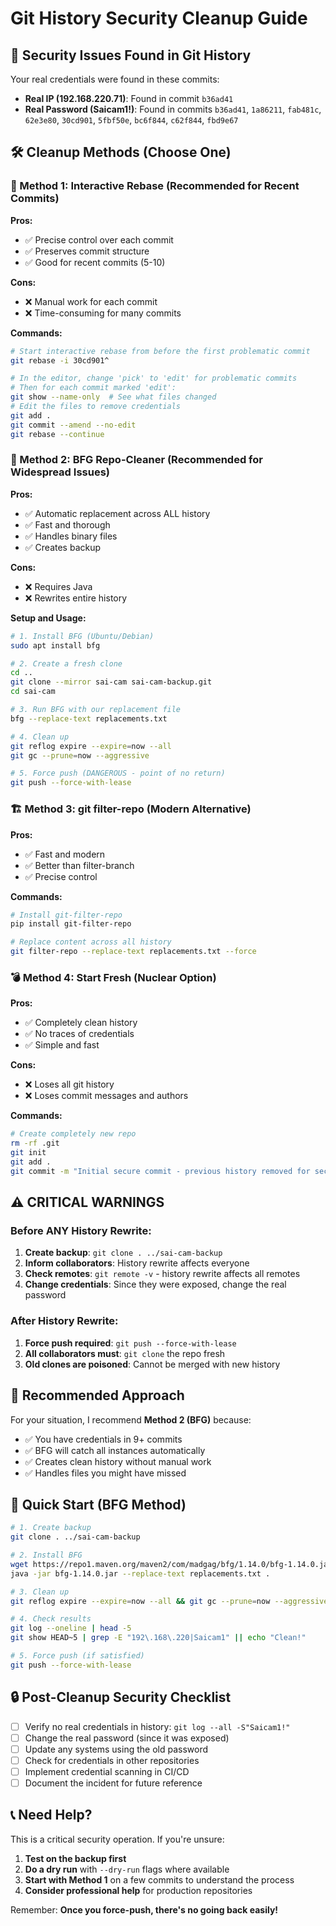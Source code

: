 # Git History Security Cleanup Guide

## 🚨 **Security Issues Found in Git History**

Your real credentials were found in these commits:
- **Real IP (192.168.220.71)**: Found in commit `b36ad41`
- **Real Password (Saicam1!)**: Found in commits `b36ad41`, `1a86211`, `fab481c`, `62e3e80`, `30cd901`, `5fbf50e`, `bc6f844`, `c62f844`, `fbd9e67`

## 🛠️ **Cleanup Methods (Choose One)**

### **🎯 Method 1: Interactive Rebase (Recommended for Recent Commits)**

**Pros:** 
- ✅ Precise control over each commit
- ✅ Preserves commit structure
- ✅ Good for recent commits (5-10)

**Cons:**
- ❌ Manual work for each commit
- ❌ Time-consuming for many commits

**Commands:**
```bash
# Start interactive rebase from before the first problematic commit
git rebase -i 30cd901^

# In the editor, change 'pick' to 'edit' for problematic commits
# Then for each commit marked 'edit':
git show --name-only  # See what files changed
# Edit the files to remove credentials
git add .
git commit --amend --no-edit
git rebase --continue
```

### **🚀 Method 2: BFG Repo-Cleaner (Recommended for Widespread Issues)**

**Pros:**
- ✅ Automatic replacement across ALL history
- ✅ Fast and thorough
- ✅ Handles binary files
- ✅ Creates backup

**Cons:**
- ❌ Requires Java
- ❌ Rewrites entire history

**Setup and Usage:**
```bash
# 1. Install BFG (Ubuntu/Debian)
sudo apt install bfg

# 2. Create a fresh clone
cd ..
git clone --mirror sai-cam sai-cam-backup.git
cd sai-cam

# 3. Run BFG with our replacement file
bfg --replace-text replacements.txt

# 4. Clean up
git reflog expire --expire=now --all
git gc --prune=now --aggressive

# 5. Force push (DANGEROUS - point of no return)
git push --force-with-lease
```

### **🏗️ Method 3: git filter-repo (Modern Alternative)**

**Pros:**
- ✅ Fast and modern
- ✅ Better than filter-branch
- ✅ Precise control

**Commands:**
```bash
# Install git-filter-repo
pip install git-filter-repo

# Replace content across all history
git filter-repo --replace-text replacements.txt --force
```

### **💣 Method 4: Start Fresh (Nuclear Option)**

**Pros:**
- ✅ Completely clean history
- ✅ No traces of credentials
- ✅ Simple and fast

**Cons:**
- ❌ Loses all git history
- ❌ Loses commit messages and authors

**Commands:**
```bash
# Create completely new repo
rm -rf .git
git init
git add .
git commit -m "Initial secure commit - previous history removed for security"
```

## ⚠️ **CRITICAL WARNINGS**

### **Before ANY History Rewrite:**
1. **Create backup**: `git clone . ../sai-cam-backup`
2. **Inform collaborators**: History rewrite affects everyone
3. **Check remotes**: `git remote -v` - history rewrite affects all remotes
4. **Change credentials**: Since they were exposed, change the real password

### **After History Rewrite:**
1. **Force push required**: `git push --force-with-lease`
2. **All collaborators must**: `git clone` the repo fresh
3. **Old clones are poisoned**: Cannot be merged with new history

## 🎯 **Recommended Approach**

For your situation, I recommend **Method 2 (BFG)** because:
- ✅ You have credentials in 9+ commits
- ✅ BFG will catch all instances automatically
- ✅ Creates clean history without manual work
- ✅ Handles files you might have missed

## 🚀 **Quick Start (BFG Method)**

```bash
# 1. Create backup
git clone . ../sai-cam-backup

# 2. Install BFG
wget https://repo1.maven.org/maven2/com/madgag/bfg/1.14.0/bfg-1.14.0.jar
java -jar bfg-1.14.0.jar --replace-text replacements.txt .

# 3. Clean up
git reflog expire --expire=now --all && git gc --prune=now --aggressive

# 4. Check results
git log --oneline | head -5
git show HEAD~5 | grep -E "192\.168\.220|Saicam1" || echo "Clean!"

# 5. Force push (if satisfied)
git push --force-with-lease
```

## 🔒 **Post-Cleanup Security Checklist**

- [ ] Verify no real credentials in history: `git log --all -S"Saicam1!"`
- [ ] Change the real password (since it was exposed)
- [ ] Update any systems using the old password
- [ ] Check for credentials in other repositories
- [ ] Implement credential scanning in CI/CD
- [ ] Document the incident for future reference

## 📞 **Need Help?**

This is a critical security operation. If you're unsure:
1. **Test on the backup first**
2. **Do a dry run** with `--dry-run` flags where available
3. **Start with Method 1** on a few commits to understand the process
4. **Consider professional help** for production repositories

Remember: **Once you force-push, there's no going back easily!**